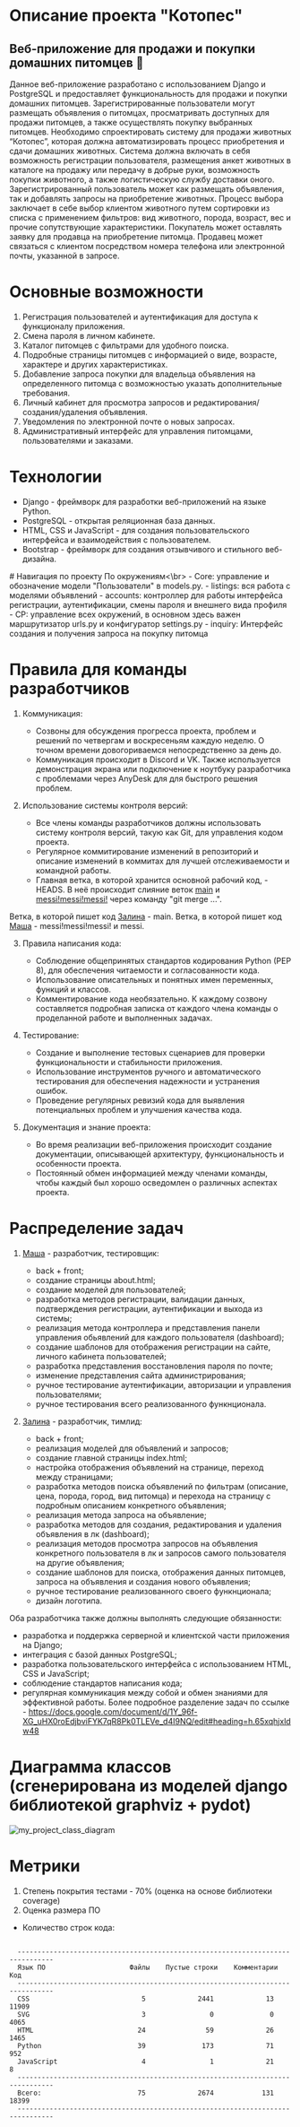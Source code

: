 # Описание проекта "Котопес"
## Веб-приложение для продажи и покупки домашних питомцев :paw_prints:
Данное веб-приложение разработано с использованием Django и PostgreSQL и предоставляет функциональность для продажи и покупки домашних питомцев. 
Зарегистрированные пользователи могут размещать объявления о питомцах, просматривать доступных для продажи питомцев, а также осуществлять покупку выбранных питомцев.
Необходимо спроектировать систему для продажи животных “Котопес”, которая должна автоматизировать процесс 
приобретения и сдачи домашних животных. Система должна включать в себя возможность регистрации пользователя, 
размещения анкет животных в каталоге на продажу или передачу в добрые руки, возможность покупки животного, а 
также логистическую службу доставки оного. 
Зарегистрированный пользователь может как размещать объявления, так и добавлять запросы на приобретение животных. 
Процесс выбора заключает в себе выбор клиентом животного путем сортировки из списка с применением фильтров: 
вид животного, порода, возраст, вес и прочие сопутствующие характеристики. 
Покупатель может оставлять заявку для продавца на приобретение питомца.
Продавец может связаться с клиентом посредством номера телефона или электронной почты, указанной в запросе. 

# Основные возможности
<ol>
  <li>Регистрация пользователей и аутентификация для доступа к функционалу приложения.</li>
  <li>Смена пароля в личном кабинете.</li>
  <li>Каталог питомцев с фильтрами для удобного поиска.</li>
  <li>Подробные страницы питомцев с информацией о виде, возрасте, характере и других характеристиках.</li>
  <li>Добавление запроса покупки для владельца объявления на определенного питомца с возможностью указать дополнительные требования.</li>
  <li>Личный кабинет для просмотра запросов и редактирования/создания/удаления объявления.</li>
  <li>Уведомления по электронной почте о новых запросах.</li>
  <li>Административный интерфейс для управления питомцами, пользователями и заказами.</li>
</ol> 

# Технологии
<ul>
  <li>Django - фреймворк для разработки веб-приложений на языке Python.</li>
  <li>PostgreSQL - открытая реляционная база данных.</li>
  <li>HTML, CSS и JavaScript - для создания пользовательского интерфейса и взаимодействия с пользователем.</li>
  <li>Bootstrap - фреймворк для создания отзывчивого и стильного веб-дизайна.</li>
</ul> 
# Навигация по проекту
По окружениям<\br>
  - Core: управление и обозначение модели "Пользователи" в models.py.
  - listings: вся работа с моделями объявлений
  - accounts: контроллер для работы интерфейса регистрации, аутентификации, смены пароля и внешнего вида профиля
  - CP: управление всех окружений, в основном здесь важен маршрутизатор urls.py и конфигуратор settings.py
  - inquiry: Интерфейс создания и получения запроса на покупку питомца

# Правила для команды разработчиков

1. Коммуникация:
   - Созвоны для обсуждения прогресса проекта, проблем и решений по четвергам и воскресеньям каждую неделю. О точном времени довогориваемся непосредственно за день до.
   - Коммуникация происходит в Discord и VK. Также используется демонстрация экрана или подключение к ноутбуку разработчика с проблемами через AnyDesk для для быстрого решения проблем.
   
2. Использование системы контроля версий:
   - Все члены команды разработчиков должны использовать систему контроля версий, такую как Git, для управления кодом проекта.
   - Регулярное коммитирование изменений в репозиторий и описание изменений в коммитах для лучшей отслеживаемости и командной работы.
   - Главная ветка, в которой хранится основной рабочий код, - HEADS. В неё происходит слияние веток [main](https://github.com/SHZalina/CP) и [messi!messi!messi!](https://github.com/SHZalina/CP/tree/messi!messi!messi!) через команду "git merge ...".

Ветка, в которой пишет код [Залина](https://github.com/SHZalina) - main. 
Ветка, в которой пишет код [Маша](https://github.com/bread133) - messi!messi!messi! и messi. 

3. Правила написания кода:
   - Соблюдение общепринятых стандартов кодирования Python (PEP 8), для обеспечения читаемости и согласованности кода.
   - Использование описательных и понятных имен переменных, функций и классов.
   - Комментирование кода необязательно. К каждому созвону составляется подробная записка от каждого члена команды о проделанной работе и выполненных задачах.

4. Тестирование:
   - Создание и выполнение тестовых сценариев для проверки функциональности и стабильности приложения.
   - Использование инструментов ручного и автоматического тестирования для обеспечения надежности и устранения ошибок.
   - Проведение регулярных ревизий кода для выявления потенциальных проблем и улучшения качества кода.
   
5. Документация и знание проекта:
   - Во время реализации веб-приложения происходит создание документации, описывающей архитектуру, функциональность и особенности проекта.
   - Постоянный обмен информацией между членами команды, чтобы каждый был хорошо осведомлен о различных аспектах проекта.

# Распределение задач
1. [Маша](https://github.com/bread133) - разработчик, тестировщик:
   - back + front;
   - создание страницы about.html;
   - cоздание моделей для пользователей;
   - разработка методов регистрации, валидации данных, подтверждения регистрации, аутентификации и выхода из системы;
   - реализация метода контроллера и представления панели управления обьявлений для каждого пользователя (dashboard);
   - создание шаблонов для отображения регистрации на сайте, личного кабинета пользователей;
   - разработка представления восстановления пароля по почте;
   - изменение представления сайта администрирования;
   - ручное тестирование аутентификации, авторизации и управления пользователями;
   - ручное тестирования всего реализованного функнционала.
     
2. [Залина](https://github.com/SHZalina) - разработчик, тимлид:
   - back + front;
   - реализация моделей для объявлений и запросов;
   - создание главной страницы index.html;
   - настройка отображения объявлений на странице, переход между страницами;
   - разработка методов поиска объявлений по фильтрам (описание, цена, порода, город, вид питомца) и перехода на страницу с подробным описанием конкретного объявления;
   - реализация метода запроса на объявление;
   - разработка методов для создания, редактирования и удаления объявления в лк (dashboard);
   - реализация методов просмотра запросов на объявления конкретного пользователя в лк и запросов самого пользователя на другие объявления;
   - создание шаблонов для поиска, отображения данных питомцев, запроса на объявления и создания нового объявления;
   - ручное тестирование реализованного своего функнционала;
   - дизайн логотипа.
  
Оба разработчика также должны выполнять следующие обязанности:
   - разработка и поддержка серверной и клиентской части приложения на Django;
   - интеграция с базой данных PostgreSQL;
   - разработка пользовательского интерфейса с использованием HTML, CSS и JavaScript;
   - cоблюдение стандартов написания кода;
   - регулярная коммуникация между собой и обмен знаниями для эффективной работы.
Более подробное разделение задач по ссылке - https://docs.google.com/document/d/1Y_96f-XG_uHX0roEdjbviFYK7qR8Pk0TLEVe_d4I9NQ/edit#heading=h.65xqhjxldw48

# Диаграмма классов (cгенерирована из моделей django библиотекой graphviz + pydot)
![my_project_class_diagram](https://github.com/SHZalina/CP/assets/129702781/a0c52878-ff39-4594-936a-a237c39ba576)

# Метрики
1. Степень покрытия тестами - 70% (оценка на основе библиотеки coverage)
2. Оценка размера ПО
  - Количество строк кода:
  <code>
  -------------------------------------------------------------------------------
  Язык ПО                     Файлы    Пустые строки    Комментарии           Код
  -------------------------------------------------------------------------------
  CSS                            5             2441             13          11909
  SVG                            3                0              0           4065
  HTML                          24               59             26           1465
  Python                        39              173             71            952
  JavaScript                     4                1             21              8
  -------------------------------------------------------------------------------
  Всего:                        75             2674            131          18399
  -------------------------------------------------------------------------------
  </code>
